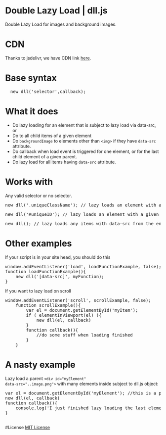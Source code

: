 # Double Lazy Load | dll.js
Double Lazy Load for images and background images.

# CDN
Thanks to jsdelivr, we have CDN link <a href="http://www.jsdelivr.com/#!dll.js">here</a>.

# Base syntax
<pre>  new dll('selector',callback);</pre>
	
# What it does
* Do lazy loading for an element that is subject to lazy load via data-src, or
* Do to all child items of a given element
* Do <code>backgroundImage</code> to elements other than <code>&lt;img&gt;</code> if they have <code>data-src</code> attribute.
* Do callback when load event is triggered for one element, or for the last child element of a given parent.
* Do lazy load for all items having <code>data-src</code> attribute.

# Works with
Any valid selector or no selector.
<pre>new dll('.uniqueClassName'); // lazy loads an element with a given class and it's children if any have data-src</pre>
<pre>new dll('#uniqueID'); // lazy loads an element with a given ID and it's children if any have data-src</pre>
<pre>new dll(); // lazy loads any items with data-src from the entire page</pre>
    
# Other examples
If your script is in your site head, you should do this
<pre>
window.addEventListener('load', loadFunctionExample, false);
function loadFunctionExample(){
	new dll('[data-src]', myFunction);
}
</pre>

If you want to lazy load on scroll
<pre>
window.addEventListener('scroll', scrollExample, false);
	function scrollExample(){
		var el = document.getElementById('myItem');
		if ( elementInViewport(el) ){
			new dll(el, callback)
		}
		function callback(){
			//do some stuff when loading finished
		}
	}
</pre>	

# A nasty example
Lazy load a parent <code>&lt;div id="myElement" data-src="..image.png"&gt;</code> with many elements inside subject to dll.js object:
<pre>
var el = document.getElementById('myElement'); //this is a parent
new dll(el, callback)
function callback(){
	console.log('I just finished lazy loading the last element for #myElement')
}

</pre>

#License
<a href="https://github.com/thednp/dll.js/blob/master/LICENSE">MIT License</a>
